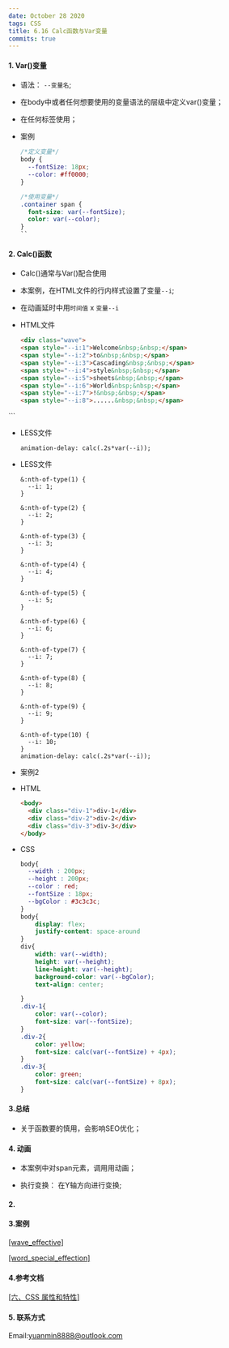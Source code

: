 ```yaml
---
date: October 28 2020
tags: CSS
title: 6.16 Calc函数与Var变量
commits: true
---
```

#### 1. Var()变量

- 语法： `--变量名`;

- 在body中或者任何想要使用的变量语法的层级中定义var()变量；

- 在任何标签使用；

- 案例

  ```css
  /*定义变量*/
  body {
    --fontSize: 18px;
    --color: #ff0000;
  }

  /*使用变量*/
  .container span {
    font-size: var(--fontSize);
    color: var(--color);
  }
  ``

#### 2. Calc()函数

- Calc()通常与Var()配合使用

- 本案例，在HTML文件的行内样式设置了变量`--i`;

- 在动画延时中用`时间值` x `变量--i`

- HTML文件

  ```html
  <div class="wave">
  <span style="--i:1">Welcome&nbsp;&nbsp;</span>
  <span style="--i:2">to&nbsp;&nbsp;</span>
  <span style="--i:3">Cascading&nbsp;&nbsp;</span>
  <span style="--i:4">style&nbsp;&nbsp;</span>
  <span style="--i:5">sheets&nbsp;&nbsp;</span>
  <span style="--i:6">World&nbsp;&nbsp;</span>
  <span style="--i:7">!&nbsp;&nbsp;</span>
  <span style="--i:8">......&nbsp;&nbsp;</span>
</div>
  ```

- LESS文件

  ```less
  animation-delay: calc(.2s*var(--i));
  ```

- LESS文件
  ```less
  &:nth-of-type(1) {
    --i: 1;
  }

  &:nth-of-type(2) {
    --i: 2;
  }

  &:nth-of-type(3) {
    --i: 3;
  }

  &:nth-of-type(4) {
    --i: 4;
  }

  &:nth-of-type(5) {
    --i: 5;
  }

  &:nth-of-type(6) {
    --i: 6;
  }

  &:nth-of-type(7) {
    --i: 7;
  }

  &:nth-of-type(8) {
    --i: 8;
  }

  &:nth-of-type(9) {
    --i: 9;
  }

  &:nth-of-type(10) {
    --i: 10;
  }
  animation-delay: calc(.2s*var(--i));
  ```

- 案例2

- HTML

  ```html
  <body>
    <div class="div-1">div-1</div>
    <div class="div-2">div-2</div>
    <div class="div-3">div-3</div>
  </body>
  ```

- CSS

  ```css
  body{
    --width : 200px;
    --height : 200px;
    --color : red;
    --fontSize : 18px;
    --bgColor : #3c3c3c;
  }
  body{
      display: flex;
      justify-content: space-around
  }
  div{
      width: var(--width);
      height: var(--height);
      line-height: var(--height);
      background-color: var(--bgColor);
      text-align: center;

  }
  .div-1{
      color: var(--color);
      font-size: var(--fontSize);
  }
  .div-2{
      color: yellow;
      font-size: calc(var(--fontSize) + 4px);
  }
  .div-3{
      color: green;
      font-size: calc(var(--fontSize) + 8px);
  }
  ```
#### 3.总结

- 关于函数要的慎用，会影响SEO优化；

#### 4. 动画

- 本案例中对span元素，调用用动画；

- 执行变换： 在Y轴方向进行变换;

#### 2. 


#### 3.案例

[[wave_effective]](https://github.com/web-oyster/calc_var/tree/main/assert/wave_effective)

[[word_special_effection]](https://github.com/web-oyster/calc_var/tree/main/assert/word_special_effection)

#### 4.参考文档

[[六、CSS 属性和特性]](https://web-dolphin.github.io/2020/10/28/CSS/Tutorial/%E5%85%AD%E3%80%81CSS%20%E5%B1%9E%E6%80%A7%E5%92%8C%E7%89%B9%E6%80%A7/)

#### 5. 联系方式

Email:yuanmin8888@outlook.com
